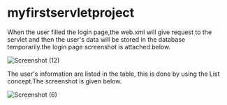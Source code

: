 # myfirstservletproject



When the user filled the login page,the web.xml will give request to the servlet and then the user's data will be stored in the database temporarily.the login page screenshot is attached below.


![Screenshot (12)](https://user-images.githubusercontent.com/116864585/204222100-17ebc125-6c0e-42fd-93a1-e05b77885512.png)



The user's information are listed in the table, this is done by using the List concept.The screenshot is given below.



![Screenshot (6)](https://user-images.githubusercontent.com/116864585/204223194-fbe1ef39-8b49-46b9-849a-2145e72d12b9.png)




